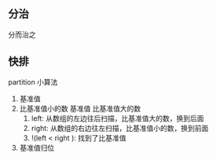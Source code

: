 ## 分治
分而治之


## 快排

partition 小算法
1. 基准值
2. 比基准值小的数  基准值  比基准值大的数
   1. left: 从数组的左边往后扫描，比基准值大的数，换到后面
   2. right: 从数组的右边往左扫描，比基准值小的数，换到前面
   3. !(left < right ): 找到了比基准值
3. 基准值归位